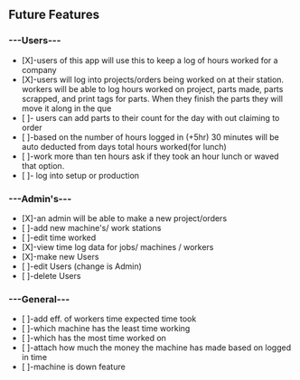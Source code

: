 ## Future Features


### ---Users---

* [X]-users of this app will use this to keep a log of hours worked for a company
* [X]-users will log into projects/orders being worked on at their station. workers will be able to log hours worked on project, parts made, parts scrapped, and print tags for parts. When they finish the parts they will move it along in the que
* [ ]- users can add parts to their count for the day with out claiming to order
* [ ]-based on the number of hours logged in (+5hr) 30 minutes will be auto deducted from days total hours worked(for lunch)
* [ ]-work more than ten hours ask if they took an hour lunch or waved that option.
* [ ]- log into setup or production



### ---Admin's---

* [X]-an admin will be able to make a new project/orders
* [ ]-add new machine's/ work stations
* [ ]-edit time worked
* [X]-view time log data for jobs/ machines / workers
* [X]-make new Users
* [ ]-edit Users (change is Admin)
* [ ]-delete Users

### ---General---

* [ ]-add eff. of workers time expected time took
* [ ]-which machine has the least time working
* [ ]-which has the most time worked on
* [ ]-attach how much the money the machine has made based on logged in time
* [ ]-machine is down feature
